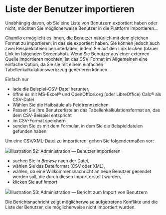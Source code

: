 # Liste der Benutzer importieren

Unabhängig davon, ob Sie eine Liste von Benutzern exportiert haben oder nicht, möchten Sie möglicherweise Benutzer in die Plattform importieren...

Chamilo ermöglicht es Ihnen, die Benutzer natürlich mit dem gleichen Format zu importieren, in das sie exportiert haben. Sie können jedoch auch zwei Beispieldateien herunterladen, indem Sie auf den Link klicken \(blauer Link im folgenden Screenshot\). Wenn Sie Benutzer aus einer externen Quelle importieren möchten, ist das CSV-Format im Allgemeinen eine einfache Option, da Sie sie mit einem einfachen Tabellenkalkulationswerkzeug generieren können.

Einfach nur

* lade die Beispiel-CSV-Datei herunter,
* öffne es mit MS-Excel® und OpenOffice.org \(oder LibreOffice\) Calc® als CSV-Datei
* Wählen Sie die Halbsäule als Feldtrennzeichen
* Passen Sie Ihre Benutzerliste an das Tabellenkalkulationsformat an, das dem CSV-Beispiel entspricht
* im CSV-Format speichern
* senden Sie es mit dem Formular, in dem Sie die Beispieldateien gefunden haben

Um eine CSV/XML-Datei zu importieren, gehen Sie folgendermaßen vor:

![](../../.gitbook/assets/importerliste_-utilisateurs%20%283%29.png)Illustration 52: Administration — Benutzer importieren

* suchen Sie in _Browse_ nach der Datei,
* wählen Sie das Dateiformat \(CSV oder XML\),
* wählen, ob eine Willkommensnachricht an neue Benutzer gesendet werden soll, die durch diesen Import erstellt wurden,
* klicken Sie auf _Import_

![](../../.gitbook/assets/importerliste_-utilisateurs2%20%283%29.png)Illustration 53: Administration — Bericht zum Import von Benutzern

Die Berichtsnachricht zeigt möglicherweise aufgetretene Konflikte und die Liste der Benutzer, die möglicherweise nicht importiert wurden.

